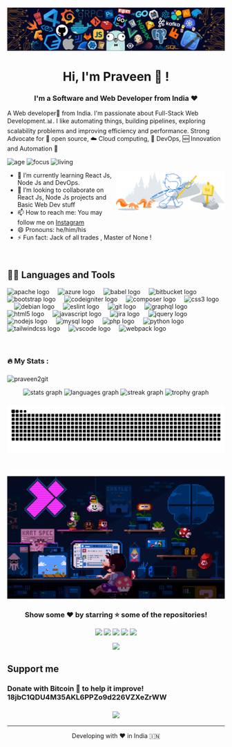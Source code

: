 ![](https://raw.githubusercontent.com/praveen2git/praveen2git/main/header_.png)

<h1 align="center"> Hi, I'm Praveen 🦊 ! </h1>

<h3 align="center">I'm a Software and Web Developer from India ❤</h3>
  
A Web developer🎯 from India. I'm passionate about Full-Stack Web Development.:bar_chart:. I like automating things, building pipelines, exploring scalability problems and improving efficiency and performance. Strong Advocate for 📜 open source, :cloud: Cloud computing, 🚀 DevOps, :new: Innovation and Automation :robot: 


![age](https://img.shields.io/badge/age-29-blue)
![focus](https://img.shields.io/badge/focus-FullStack-brightgreen)
![living](https://img.shields.io/badge/living-Salem-3c9)


<img width="50%" align="right" alt="Github Image" src="https://raw.githubusercontent.com/praveen2git/praveen2git/47c7daab09f4fefb9d7c8eecbf9313bd596c01d7/git-header.svg" />

- 🌱 I’m currently learning React Js, Node Js and DevOps.
- 👯 I’m looking to collaborate on React Js, Node Js projects and Basic Web Dev stuff
- 📫 How to reach me: You may follow me on [Instagram](https://www.instagram.com/praveen2git) 
- 😄 Pronouns: he/him/his
- ⚡ Fun fact: Jack of all trades , Master of None ! 
<br />


## 👨‍💻 Languages and Tools

<div align="left">
  <img src="https://cdn.jsdelivr.net/gh/devicons/devicon/icons/apache/apache-original.svg" height="40" alt="apache logo"  />
  <img width="12" />
  <img src="https://cdn.jsdelivr.net/gh/devicons/devicon/icons/azure/azure-original.svg" height="40" alt="azure logo"  />
  <img width="12" />
  <img src="https://cdn.jsdelivr.net/gh/devicons/devicon/icons/babel/babel-original.svg" height="40" alt="babel logo"  />
  <img width="12" />
  <img src="https://cdn.jsdelivr.net/gh/devicons/devicon/icons/bitbucket/bitbucket-original.svg" height="40" alt="bitbucket logo"  />
  <img width="12" />
  <img src="https://cdn.jsdelivr.net/gh/devicons/devicon/icons/bootstrap/bootstrap-original.svg" height="40" alt="bootstrap logo"  />
  <img width="12" />
  <img src="https://cdn.jsdelivr.net/gh/devicons/devicon/icons/codeigniter/codeigniter-plain.svg" height="40" alt="codeigniter logo"  />
  <img width="12" />
  <img src="https://cdn.jsdelivr.net/gh/devicons/devicon/icons/composer/composer-original.svg" height="40" alt="composer logo"  />
  <img width="12" />
  <img src="https://cdn.jsdelivr.net/gh/devicons/devicon/icons/css3/css3-original.svg" height="40" alt="css3 logo"  />
  <img width="12" />
  <img src="https://cdn.jsdelivr.net/gh/devicons/devicon/icons/debian/debian-original.svg" height="40" alt="debian logo"  />
  <img width="12" />
  <img src="https://cdn.jsdelivr.net/gh/devicons/devicon/icons/eslint/eslint-original.svg" height="40" alt="eslint logo"  />
  <img width="12" />
  <img src="https://cdn.jsdelivr.net/gh/devicons/devicon/icons/git/git-original.svg" height="40" alt="git logo"  />
  <img width="12" />
  <img src="https://cdn.jsdelivr.net/gh/devicons/devicon/icons/graphql/graphql-plain.svg" height="40" alt="graphql logo"  />
  <img width="12" />
  <img src="https://cdn.jsdelivr.net/gh/devicons/devicon/icons/html5/html5-original.svg" height="40" alt="html5 logo"  />
  <img width="12" />
  <img src="https://cdn.jsdelivr.net/gh/devicons/devicon/icons/javascript/javascript-original.svg" height="40" alt="javascript logo"  />
  <img width="12" />
  <img src="https://cdn.jsdelivr.net/gh/devicons/devicon/icons/jira/jira-original.svg" height="40" alt="jira logo"  />
  <img width="12" />
  <img src="https://cdn.jsdelivr.net/gh/devicons/devicon/icons/jquery/jquery-original.svg" height="40" alt="jquery logo"  />
  <img width="12" />
  <img src="https://cdn.jsdelivr.net/gh/devicons/devicon/icons/nodejs/nodejs-original.svg" height="40" alt="nodejs logo"  />
  <img width="12" />
  <img src="https://cdn.jsdelivr.net/gh/devicons/devicon/icons/mysql/mysql-original.svg" height="40" alt="mysql logo"  />
  <img width="12" />
  <img src="https://cdn.jsdelivr.net/gh/devicons/devicon/icons/php/php-original.svg" height="40" alt="php logo"  />
  <img width="12" />
  <img src="https://cdn.jsdelivr.net/gh/devicons/devicon/icons/python/python-original.svg" height="40" alt="python logo"  />
  <img width="12" />
  <img src="https://cdn.jsdelivr.net/gh/devicons/devicon/icons/tailwindcss/tailwindcss-original-wordmark.svg" height="40" alt="tailwindcss logo"  />
  <img width="12" />
  <img src="https://cdn.jsdelivr.net/gh/devicons/devicon/icons/vscode/vscode-original.svg" height="40" alt="vscode logo"  />
  <img width="12" />
  <img src="https://cdn.jsdelivr.net/gh/devicons/devicon/icons/webpack/webpack-original.svg" height="40" alt="webpack logo"  />
</div>

<br >

<br >


<h3 align="left">🔥   My Stats :</h3>

###
<p align="left"> <img src="https://komarev.com/ghpvc/?username=praveen2git&label=Profile%20views&color=0e75b6&style=flat" alt="praveen2git" /> </p>

<div align="center">
  <img src="https://github-readme-stats.vercel.app/api?username=praveen2git&hide_title=false&hide_rank=false&show_icons=true&include_all_commits=true&count_private=true&disable_animations=false&theme=dracula&locale=en&hide_border=false&order=1" height="150" alt="stats graph"  />
  <img src="https://github-readme-stats.vercel.app/api/top-langs?username=praveen2git&locale=en&hide_title=false&layout=compact&card_width=320&langs_count=5&theme=dracula&hide_border=false&order=2" height="150" alt="languages graph"  />
  <img src="https://streak-stats.demolab.com?user=praveen2git&locale=en&mode=daily&theme=dracula&hide_border=false&border_radius=5&order=3" height="150" alt="streak graph"  />
  <img src="https://github-profile-trophy.vercel.app?username=praveen2git&theme=dracula&column=-1&row=1&margin-w=8&margin-h=8&no-bg=false&no-frame=false&order=4" height="150" alt="trophy graph"  />
</div>

###

<img src="https://raw.githubusercontent.com/praveen2git/praveen2git/output/snake.svg" alt="Snake animation" />



<br>

<div align="center">

<br>
<br>


<br>

<img src="https://raw.githubusercontent.com/praveen2git/praveen2git/main/dev.gif" >
  
### Show some ❤️ by starring ⭐ some of the repositories!


[<img src="https://img.shields.io/badge/linkedin-%230077B5.svg?&style=for-the-badge&logo=linkedin&logoColor=white">](https://www.linkedin.com/in/praveen2git/)
[<img src="https://img.shields.io/badge/instagram-%23E4405F.svg?&style=for-the-badge&logo=instagram&logoColor=white">](https://www.instagram.com/praveen2git/?hl=en)
[<img src="https://img.shields.io/badge/facebook-%231877F2.svg?&style=for-the-badge&logo=facebook&logoColor=white">](https://www.facebook.com/praveen2git/)
[<img src="https://img.shields.io/badge/stackoverflow-%231877F2.svg?&style=for-the-badge&logo=stackoverflow&logoColor=white&color=orange">](https://stackoverflow.com/users/praveen2git/praveen2git?tab=profile)
[<img src="https://img.shields.io/badge/Portfolio-%23000000.svg?&style=for-the-badge">](https://praveen2git-6cdeb.web.app/)


<a href="https://dev.to/Praveen"><img height="50" src="https://d2fltix0v2e0sb.cloudfront.net/dev-badge.svg"></a>

</div>

## Support me
<!-- Your support, if you have it 
I created these images, feel free to use them.
-->
<h3 align="left">Donate with Bitcoin 💸 to help it improve! 18jbC1QDU4M35AKL6PPZo9d226VZXeZrWW</h3>
<p align="center">
  <!--<a href="https://www.patreon.com/praveen2git" target="_blank">
    <img width="18%" alt="Check my Patreon" src="https://raw.githubusercontent.com/praveen2git/praveen2git/main/support-patreon.png"/>
  </a>
  <a href="https://www.paypal.com/cgi-bin/webscr?cmd=_donations&business=praveen2git" target="_blank">
      <img width="18%" alt="Donate with Paypal" src="https://raw.githubusercontent.com/praveen2git/praveen2git/main/support-paypal.png"/>
  </a>-->
  

  <!--<a href="https://buymeacoffee.com/pk4888145l" target="_new">
      <img width="18%" alt="Buy me a coffee" src="https://raw.githubusercontent.com/praveen2git/praveen2git/main/support-buy-coffee.png"/>
  </a>-->
</p>

###

<div align="center">
  <img src="https://profile-counter.glitch.me/praveen2git/count.svg?"  />
</div>
<hr>
<p align="center" dir="auto"> Developing with ❤️ in India 🇮🇳 </p>

###


